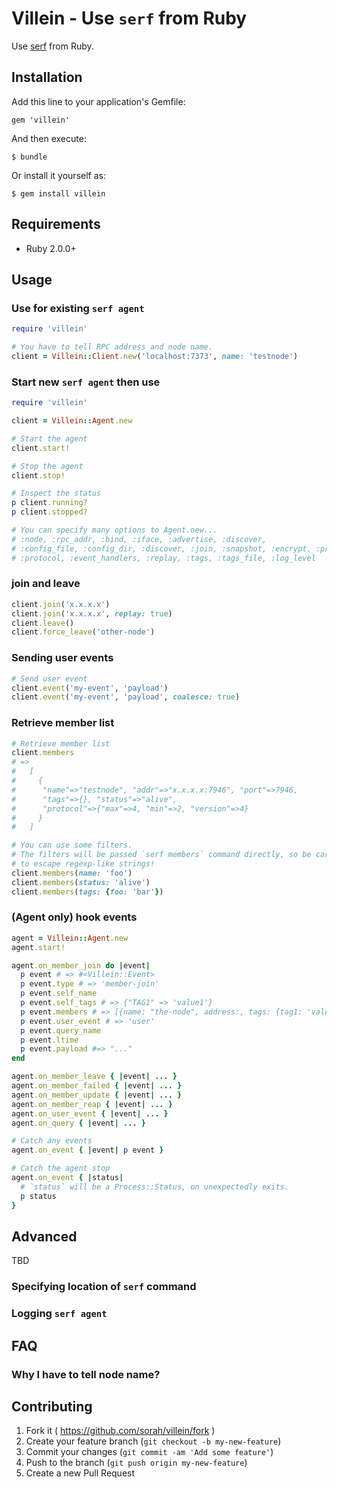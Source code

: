 # Villein - Use `serf` from Ruby

Use [serf](https://www.serfdom.io/) from Ruby.

## Installation

Add this line to your application's Gemfile:

    gem 'villein'

And then execute:

    $ bundle

Or install it yourself as:

    $ gem install villein

## Requirements

- Ruby 2.0.0+

## Usage

### Use for existing `serf agent`

``` ruby
require 'villein'

# You have to tell RPC address and node name.
client = Villein::Client.new('localhost:7373', name: 'testnode')
```

### Start new `serf agent` then use

``` ruby
require 'villein'

client = Villein::Agent.new

# Start the agent
client.start!

# Stop the agent
client.stop!

# Inspect the status
p client.running?
p client.stopped?

# You can specify many options to Agent.new...
# :node, :rpc_addr, :bind, :iface, :advertise, :discover,
# :config_file, :config_dir, :discover, :join, :snapshot, :encrypt, :profile,
# :protocol, :event_handlers, :replay, :tags, :tags_file, :log_level
```

### join and leave

``` ruby
client.join('x.x.x.x')
client.join('x.x.x.x', replay: true)
client.leave()
client.force_leave('other-node')
```

### Sending user events

``` ruby
# Send user event
client.event('my-event', 'payload')
client.event('my-event', 'payload', coalesce: true)
```

### Retrieve member list

``` ruby
# Retrieve member list
client.members
# =>
#   [
#     {
#      "name"=>"testnode", "addr"=>"x.x.x.x:7946", "port"=>7946,
#      "tags"=>{}, "status"=>"alive",
#      "protocol"=>{"max"=>4, "min"=>2, "version"=>4}
#     }
#   ]

# You can use some filters.
# The filters will be passed `serf members` command directly, so be careful
# to escape regexp-like strings!
client.members(name: 'foo')
client.members(status: 'alive')
client.members(tags: {foo: 'bar'})
```

### (Agent only) hook events

``` ruby
agent = Villein::Agent.new
agent.start!

agent.on_member_join do |event|
  p event # => #<Villein::Event>
  p event.type # => 'member-join'
  p event.self_name
  p event.self_tags # => {"TAG1" => 'value1'}
  p event.members # => [{name: "the-node", address:, tags: {tag1: 'value1'}}]
  p event.user_event # => 'user'
  p event.query_name
  p event.ltime
  p event.payload #=> "..."
end

agent.on_member_leave { |event| ... }
agent.on_member_failed { |event| ... }
agent.on_member_update { |event| ... }
agent.on_member_reap { |event| ... }
agent.on_user_event { |event| ... }
agent.on_query { |event| ... }

# Catch any events
agent.on_event { |event| p event }

# Catch the agent stop
agent.on_event { |status|
  # `status` will be a Process::Status, on unexpectedly exits.
  p status
}
```

## Advanced

TBD

### Specifying location of `serf` command

### Logging `serf agent`

## FAQ

### Why I have to tell node name?

## Contributing

1. Fork it ( https://github.com/sorah/villein/fork )
2. Create your feature branch (`git checkout -b my-new-feature`)
3. Commit your changes (`git commit -am 'Add some feature'`)
4. Push to the branch (`git push origin my-new-feature`)
5. Create a new Pull Request
